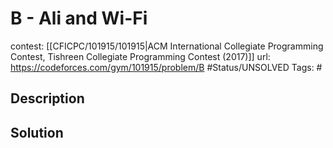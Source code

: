 # B - Ali and Wi-Fi

contest: [[CFICPC/101915/101915|ACM International Collegiate Programming Contest, Tishreen Collegiate Programming Contest (2017)]]
url: https://codeforces.com/gym/101915/problem/B
#Status/UNSOLVED
Tags: #

## Description

## Solution

